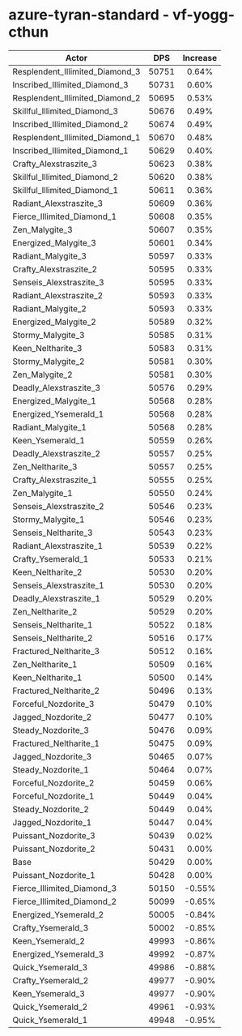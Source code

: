 # azure-tyran-standard - vf-yogg-cthun
| Actor | DPS | Increase |
|---|:---:|:---:|
|Resplendent_Illimited_Diamond_3|50751|0.64%|
|Inscribed_Illimited_Diamond_3|50731|0.60%|
|Resplendent_Illimited_Diamond_2|50695|0.53%|
|Skillful_Illimited_Diamond_3|50676|0.49%|
|Inscribed_Illimited_Diamond_2|50674|0.49%|
|Resplendent_Illimited_Diamond_1|50670|0.48%|
|Inscribed_Illimited_Diamond_1|50629|0.40%|
|Crafty_Alexstraszite_3|50623|0.38%|
|Skillful_Illimited_Diamond_2|50620|0.38%|
|Skillful_Illimited_Diamond_1|50611|0.36%|
|Radiant_Alexstraszite_3|50609|0.36%|
|Fierce_Illimited_Diamond_1|50608|0.35%|
|Zen_Malygite_3|50607|0.35%|
|Energized_Malygite_3|50601|0.34%|
|Radiant_Malygite_3|50597|0.33%|
|Crafty_Alexstraszite_2|50595|0.33%|
|Senseis_Alexstraszite_3|50595|0.33%|
|Radiant_Alexstraszite_2|50593|0.33%|
|Radiant_Malygite_2|50593|0.33%|
|Energized_Malygite_2|50589|0.32%|
|Stormy_Malygite_3|50585|0.31%|
|Keen_Neltharite_3|50583|0.31%|
|Stormy_Malygite_2|50581|0.30%|
|Zen_Malygite_2|50581|0.30%|
|Deadly_Alexstraszite_3|50576|0.29%|
|Energized_Malygite_1|50568|0.28%|
|Energized_Ysemerald_1|50568|0.28%|
|Radiant_Malygite_1|50568|0.28%|
|Keen_Ysemerald_1|50559|0.26%|
|Deadly_Alexstraszite_2|50557|0.25%|
|Zen_Neltharite_3|50557|0.25%|
|Crafty_Alexstraszite_1|50555|0.25%|
|Zen_Malygite_1|50550|0.24%|
|Senseis_Alexstraszite_2|50546|0.23%|
|Stormy_Malygite_1|50546|0.23%|
|Senseis_Neltharite_3|50543|0.23%|
|Radiant_Alexstraszite_1|50539|0.22%|
|Crafty_Ysemerald_1|50533|0.21%|
|Keen_Neltharite_2|50530|0.20%|
|Senseis_Alexstraszite_1|50530|0.20%|
|Deadly_Alexstraszite_1|50529|0.20%|
|Zen_Neltharite_2|50529|0.20%|
|Senseis_Neltharite_1|50522|0.18%|
|Senseis_Neltharite_2|50516|0.17%|
|Fractured_Neltharite_3|50512|0.16%|
|Zen_Neltharite_1|50509|0.16%|
|Keen_Neltharite_1|50500|0.14%|
|Fractured_Neltharite_2|50496|0.13%|
|Forceful_Nozdorite_3|50479|0.10%|
|Jagged_Nozdorite_2|50477|0.10%|
|Steady_Nozdorite_3|50476|0.09%|
|Fractured_Neltharite_1|50475|0.09%|
|Jagged_Nozdorite_3|50465|0.07%|
|Steady_Nozdorite_1|50464|0.07%|
|Forceful_Nozdorite_2|50459|0.06%|
|Forceful_Nozdorite_1|50449|0.04%|
|Steady_Nozdorite_2|50449|0.04%|
|Jagged_Nozdorite_1|50447|0.04%|
|Puissant_Nozdorite_3|50439|0.02%|
|Puissant_Nozdorite_2|50431|0.00%|
|Base|50429|0.00%|
|Puissant_Nozdorite_1|50428|0.00%|
|Fierce_Illimited_Diamond_3|50150|-0.55%|
|Fierce_Illimited_Diamond_2|50099|-0.65%|
|Energized_Ysemerald_2|50005|-0.84%|
|Crafty_Ysemerald_3|50002|-0.85%|
|Keen_Ysemerald_2|49993|-0.86%|
|Energized_Ysemerald_3|49992|-0.87%|
|Quick_Ysemerald_3|49986|-0.88%|
|Crafty_Ysemerald_2|49977|-0.90%|
|Keen_Ysemerald_3|49977|-0.90%|
|Quick_Ysemerald_2|49961|-0.93%|
|Quick_Ysemerald_1|49948|-0.95%|
